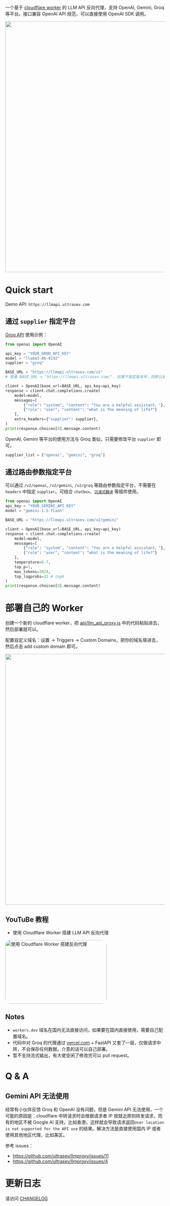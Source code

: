 一个基于 [cloudflare worker](https://workers.cloudflare.com/) 的 LLM API 反向代理，支持 OpenAI, Gemini, Groq 等平台。接口兼容 OpenAI API 规范，可以直接使用 OpenAI SDK 调用。

<img src="https://s3.bmp.ovh/imgs/2024/04/29/055ddd90de65037e.png" width="789">

# Quick start

Demo API: `https://llmapi.ultrasev.com`

## 通过 `supplier` 指定平台

[Groq API](https://console.groq.com/docs/quickstart) 使用示例：

```python
from openai import OpenAI

api_key = "YOUR_GROQ_API_KEY"
model = "llama3-8b-8192"
supplier = "groq"

BASE_URL = "https://llmapi.ultrasev.com/v1"
# 或者 BASE_URL = "https://llmapi.ultrasev.com/". 如果不指定版本号，则默认使用 v1 版本，v1 版本通过 headers 中的 supplier 区分平台。

client = OpenAI(base_url=BASE_URL, api_key=api_key)
response = client.chat.completions.create(
    model=model,
    messages=[
        {"role": "system", "content": "You are a helpful assistant。"},
        {"role": "user", "content": "what is the meaning of life?"}
    ],
    extra_headers={"supplier": supplier},
)
print(response.choices[0].message.content)
```

OpenAI, Gemini 等平台的使用方法与 Groq 类似，只需要修改平台 `supplier` 即可。

```python
supplier_list = ["openai", "gemini", "groq"]
```

## 通过路由参数指定平台

可以通过 `/v2/openai`, `/v2/gemini`, `/v2/groq` 等路由参数指定平台，不需要在 `headers` 中指定 `supplier`。可结合 `chatbox`、[`沉浸式翻译`](https://immersivetranslate.com/en/) 等插件使用。

```python
from openai import OpenAI
api_key = "YOUR_GEMINI_API_KEY"
model = "gemini-1.5-flash"

BASE_URL = "https://llmapi.ultrasev.com/v2/gemini"

client = OpenAI(base_url=BASE_URL, api_key=api_key)
response = client.chat.completions.create(
    model=model,
    messages=[
        {"role": "system", "content": "You are a helpful assistant。"},
        {"role": "user", "content": "what is the meaning of life?"}
    ],
    temperature=0.7,
    top_p=1,
    max_tokens=1024,
    top_logprobs=32 # topK
)
print(response.choices[0].message.content)
```

# 部署自己的 Worker

创建一个新的 cloudflare worker，把 [api/llm_api_proxy.js](./api/llm_api_proxy.js) 中的代码粘贴进去，然后部署就可以。

配置自定义域名：设置 -> Triggers -> Custom Domains，把你的域名填进去，然后点击 add custom domain 即可。

<img src="https://s3.bmp.ovh/imgs/2024/04/29/e64e6a2787183c26.png" width="789">

## YouTuBe 教程

- 使用 Cloudflare Worker 搭建 LLM API 反向代理

<a href="https://www.youtube.com/watch?v=rfn3lBC11Dk">
    <img src="https://img.youtube.com/vi/rfn3lBC11Dk/0.jpg" alt="使用 Cloudflare Worker 搭建反向代理" width="320" height=200 style="border-radius: 15px;">
</a>

## Notes

- `workers.dev` 域名在国内无法直接访问，如果要在国内直接使用，需要自己配置域名。
- 代码中对 Groq 的代理通过 [vercel.com](https://www.vercel.com) + FastAPI 又套了一层，仅做请求中转，不会保存任何数据，介意的话可以自己部署。
- 暂不支持流式输出，有大佬空闲了修改完可以 pull request。


# Q & A
## Gemini API 无法使用
经常有小伙伴反馈 Groq 和 OpenAI 没有问题，但是 Gemini API 无法使用，一个可能的原因是：cloudflare 中转请求时会根据请求者 IP 按就近原则转发请求，而有的地区不被 Google AI 支持，比如香港，这样就会导致请求返回`User location is not supported for the API use` 的结果。解决方法是直接使用国内 IP 或者使用其他地区代理，比如美区。

参考 issues：
- https://github.com/ultrasev/llmproxy/issues/11
- https://github.com/ultrasev/llmproxy/issues/4

# 更新日志

请访问 [CHANGELOG](CHANGELOG.md)

